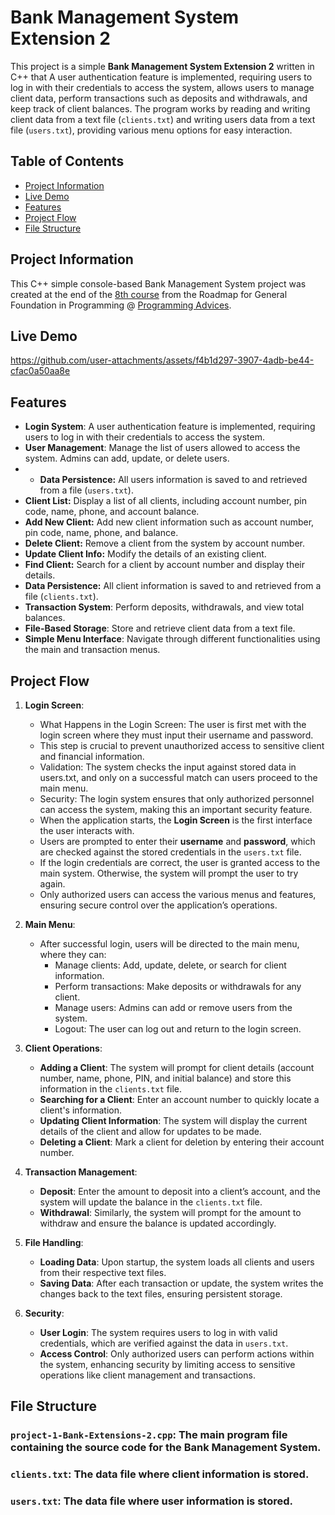 # Bank Management System Extension 2
This project is a simple **Bank Management System Extension 2** written in C++ that A user authentication feature is implemented, requiring users to log in with their credentials to access the system, allows users to manage client data, perform transactions such as deposits and withdrawals, and keep track of client balances. The program works by reading and writing client data from a text file (`clients.txt`) and writing users data from a text file (`users.txt`), providing various menu options for easy interaction.

## Table of Contents
- [Project Information](#Project-Information)
- [Live Demo](#Live-Demo)
- [Features](#features)
- [Project Flow](#Project-Flow)
- [File Structure](#File-Structure)

## Project Information
This C++ simple console-based Bank Management System project was created at the end of the [8th course](https://programmingadvices.com/p/08-algorithms-problem-solving-level-4) from the Roadmap for General Foundation in Programming @ [Programming Advices](https://programmingadvices.com/).

## Live Demo
https://github.com/user-attachments/assets/f4b1d297-3907-4adb-be44-cfac0a50aa8e

## Features
- **Login System**: A user authentication feature is implemented, requiring users to log in with their credentials to access the system.
- **User Management**: Manage the list of users allowed to access the system. Admins can add, update, or delete users.
- - **Data Persistence:** All users information is saved to and retrieved from a file (`users.txt`).
- **Client List:** Display a list of all clients, including account number, pin code, name, phone, and account balance.
- **Add New Client:** Add new client information such as account number, pin code, name, phone, and balance.
- **Delete Client:** Remove a client from the system by account number.
- **Update Client Info:** Modify the details of an existing client.
- **Find Client:** Search for a client by account number and display their details.
- **Data Persistence:** All client information is saved to and retrieved from a file (`clients.txt`).
- **Transaction System**: Perform deposits, withdrawals, and view total balances.
- **File-Based Storage**: Store and retrieve client data from a text file.
- **Simple Menu Interface**: Navigate through different functionalities using the main and transaction menus.

## Project Flow
1. **Login Screen**:
   - What Happens in the Login Screen: The user is first met with the login screen where they must input their username and password.
   - This step is crucial to prevent unauthorized access to sensitive client and financial information.
   - Validation: The system checks the input against stored data in users.txt, and only on a successful match can users proceed to the main menu.
   - Security: The login system ensures that only authorized personnel can access the system, making this an important security feature.
   - When the application starts, the **Login Screen** is the first interface the user interacts with.
   - Users are prompted to enter their **username** and **password**, which are checked against the stored credentials in the `users.txt` file.
   - If the login credentials are correct, the user is granted access to the main system. Otherwise, the system will prompt the user to try again.
   - Only authorized users can access the various menus and features, ensuring secure control over the application’s operations.

2. **Main Menu**:
   - After successful login, users will be directed to the main menu, where they can:
     - Manage clients: Add, update, delete, or search for client information.
     - Perform transactions: Make deposits or withdrawals for any client.
     - Manage users: Admins can add or remove users from the system.
     - Logout: The user can log out and return to the login screen.

3. **Client Operations**:
   - **Adding a Client**: The system will prompt for client details (account number, name, phone, PIN, and initial balance) and store this information in the `clients.txt` file.
   - **Searching for a Client**: Enter an account number to quickly locate a client's information.
   - **Updating Client Information**: The system will display the current details of the client and allow for updates to be made.
   - **Deleting a Client**: Mark a client for deletion by entering their account number.

4. **Transaction Management**:
   - **Deposit**: Enter the amount to deposit into a client’s account, and the system will update the balance in the `clients.txt` file.
   - **Withdrawal**: Similarly, the system will prompt for the amount to withdraw and ensure the balance is updated accordingly.

5. **File Handling**:
   - **Loading Data**: Upon startup, the system loads all clients and users from their respective text files.
   - **Saving Data**: After each transaction or update, the system writes the changes back to the text files, ensuring persistent storage.

6. **Security**:
   - **User Login**: The system requires users to log in with valid credentials, which are verified against the data in `users.txt`.
   - **Access Control**: Only authorized users can perform actions within the system, enhancing security by limiting access to sensitive operations like client management and transactions.

## File Structure
### `project-1-Bank-Extensions-2.cpp`: The main program file containing the source code for the Bank Management System.
### `clients.txt`: The data file where client information is stored.
### `users.txt`: The data file where user information is stored.
